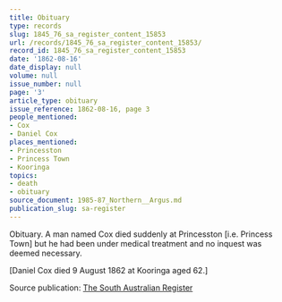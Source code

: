 ```yaml
---
title: Obituary
type: records
slug: 1845_76_sa_register_content_15853
url: /records/1845_76_sa_register_content_15853/
record_id: 1845_76_sa_register_content_15853
date: '1862-08-16'
date_display: null
volume: null
issue_number: null
page: '3'
article_type: obituary
issue_reference: 1862-08-16, page 3
people_mentioned:
- Cox
- Daniel Cox
places_mentioned:
- Princesston
- Princess Town
- Kooringa
topics:
- death
- obituary
source_document: 1985-87_Northern__Argus.md
publication_slug: sa-register
---
```


Obituary.  A man named Cox died suddenly at Princesston [i.e. Princess Town] but he had been under medical treatment and no inquest was deemed necessary.

[Daniel Cox died 9 August 1862 at Kooringa aged 62.]

Source publication: [The South Australian Register](/publications/sa-register/)
